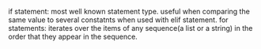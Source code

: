 if statement:
	most well known statement type.
	useful when comparing the same value to several constatnts when used with elif statement.
for statements:
	iterates over the items of any sequence(a list or a string) in the order that they appear in the sequence.


